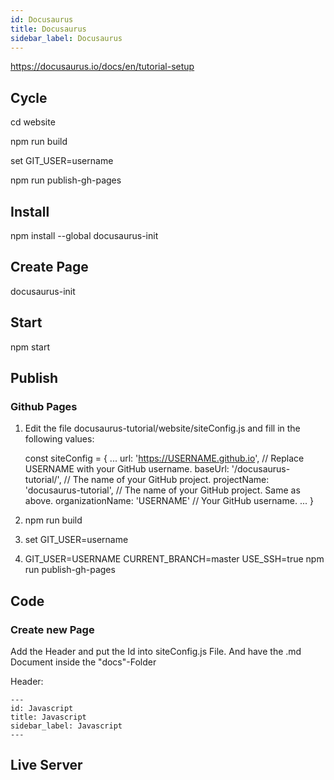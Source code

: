 ```yaml
---
id: Docusaurus
title: Docusaurus
sidebar_label: Docusaurus
---
```


https://docusaurus.io/docs/en/tutorial-setup

## Cycle

cd website

npm run build

set GIT_USER=username

npm run publish-gh-pages

## Install

npm install --global docusaurus-init

## Create Page

docusaurus-init

## Start

npm start

## Publish

### Github Pages


1. Edit the file docusaurus-tutorial/website/siteConfig.js and fill in the following values:


    const siteConfig = {
        ...
        url: 'https://USERNAME.github.io', // Replace USERNAME with your GitHub username.
        baseUrl: '/docusaurus-tutorial/', // The name of your GitHub project.
        projectName: 'docusaurus-tutorial',  // The name of your GitHub project. Same as above.
        organizationName: 'USERNAME' // Your GitHub username.
        ...
    }

2. npm run build
3. set GIT_USER=username
4. GIT_USER=USERNAME CURRENT_BRANCH=master USE_SSH=true npm run publish-gh-pages


## Code


### Create new Page

Add the Header and put the Id into siteConfig.js File. And have the .md Document inside the "docs"-Folder

Header:

    ---
    id: Javascript
    title: Javascript
    sidebar_label: Javascript
    ---

## Live Server